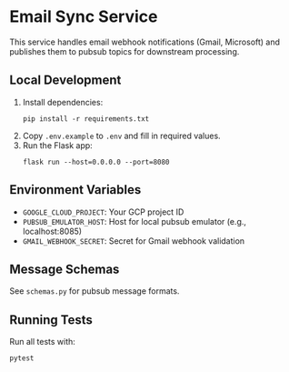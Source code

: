 # Email Sync Service

This service handles email webhook notifications (Gmail, Microsoft) and publishes them to pubsub topics for downstream processing.

## Local Development

1. Install dependencies:
   ```
   pip install -r requirements.txt
   ```
2. Copy `.env.example` to `.env` and fill in required values.
3. Run the Flask app:
   ```
   flask run --host=0.0.0.0 --port=8080
   ```

## Environment Variables
- `GOOGLE_CLOUD_PROJECT`: Your GCP project ID
- `PUBSUB_EMULATOR_HOST`: Host for local pubsub emulator (e.g., localhost:8085)
- `GMAIL_WEBHOOK_SECRET`: Secret for Gmail webhook validation

## Message Schemas
See `schemas.py` for pubsub message formats. 

## Running Tests

Run all tests with:
```
pytest
``` 